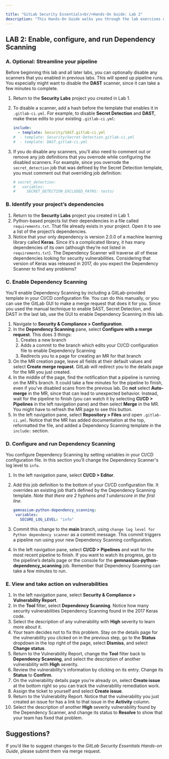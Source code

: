 ```yaml
---

title: "GitLab Security Essentials<br/>Hands-On Guide: Lab 2"
description: "This Hands-On Guide walks you through the lab exercises used in the GitLab Security Essentials course."
---
```



## LAB 2: Enable, configure, and run Dependency Scanning

### A. Optional: Streamline your pipeline

Before beginning this lab and all later labs, you can optionally disable any scanners that you enabled in previous labs. This will speed up pipeline runs. You especially might want to disable the **DAST** scanner, since it can take a few minutes to complete.

1. Return to the **Security Labs** project you created in Lab 1.
1. To disable a scanner, add a hash before the template that enables it in `.gitlab-ci.yml`. For example, to disable **Secret Detection** and **DAST**, make these edits to your existing `.gitlab-ci.yml`:

   ```yml
   include:
     - template: Security/SAST.gitlab-ci.yml
   #  - template: Security/Secret-Detection.gitlab-ci.yml
   #  - template: DAST.gitlab-ci.yml
   ```

1. If you do disable any scanners, you'll also need to comment out or remove any job definitions that you overrode while configuring the disabled scanners. For example, since you overrode the `secret_detection` job that was defined by the Secret Detection template, you must comment out that overriding job definition:

   ```yml
   # secret_detection:
   #   variables:
   #     SECRET_DETECTION_EXCLUDED_PATHS: tests/    
   ```

### B. Identify your project’s dependencies

1. Return to the **Security Labs** project you created in Lab 1.
1. Python-based projects list their dependencies in a file called `requirements.txt`. That file already exists in your project. Open it to see a list of the project’s dependencies.
1. Notice that your only dependency is version 2.0.0 of a machine learning library called **Keras**. Since it’s a complicated library, it has many dependencies of its own (although they’re not listed in `requirements.txt`). The Dependency Scanner will traverse all of these dependencies looking for security vulnerabilities. Considering that version of Keras was released in 2017, do you expect the Dependency Scanner to find any problems?


### C. Enable Dependency Scanning

You’ll enable Dependency Scanning by including a GitLab-provided template in your CI/CD configuration file. You can do this manually, or you can use the GitLab GUI to make a merge request that does it for you. Since you used the manual technique to enable SAST, Secret Detection, and DAST in the last lab, use the GUI to enable Dependency Scanning in this lab.

1. Navigate to **Security & Compliance > Configuration**.
1. In the **Dependency Scanning** pane, select **Configure with a merge request**. This does 3 things:
    1. Creates a new branch
    2. Adds a commit to the branch which edits your CI/CD configuration file to enable Dependency Scanning
    3. Redirects you to a page for creating an MR for that branch
1. On the MR creation page, leave all fields at their default values and select **Create merge request**. GitLab will redirect you to the details page for the MR you just created.
1. In the middle of the page, find the notification that a pipeline is running on the MR’s branch. It could take a few minutes for the pipeline to finish, even if you've disabled scans from the previous lab. Do **not** select **Auto-merge** in the MR, since that can lead to unexpected behavior. Instead, wait for the pipeline to finish (you can watch it by selecting **CI/CD > Pipelines** in the left navigation pane) and then select **Merge** in the MR. You might have to refresh the MR page to see this button.
1. In the left navigation pane, select **Repository > Files** and open `.gitlab-ci.yml`. Notice that the MR has added documentation at the top, reformatted the file, and added a Dependency Scanning template in the `include:` section.


### D. Configure and run Dependency Scanning

You configure Dependency Scanning by setting variables in your CI/CD configuration file. In this section you’ll change the Dependency Scanner's log level to `info`.

1. In the left navigation pane, select **CI/CD > Editor**.
1. Add this job definition to the bottom of your CI/CD configuration file. It overrides an existing job that’s defined by the Dependency Scanning template. *Note that there are 2 hyphens and 1 underscore in the first line.*<br/>

    ```yml
   gemnasium-python-dependency_scanning:
     variables:
       SECURE_LOG_LEVEL: "info"
    ```

1. Commit this change to the **main** branch, using `change log level for Python dependency scanner` as a commit message. This commit triggers a pipeline run using your new Dependency Scanning configuration.
1. In the left navigation pane, select **CI/CD > Pipelines** and wait for the most recent pipeline to finish. If you want to watch its progress, go to the pipeline’s details page or the console for the **gemnasium-python-dependency_scanning** job. Remember that Dependency Scanning can take a few minutes to run.


### E. View and take action on vulnerabilities

1. In the left navigation pane, select **Security & Compliance > Vulnerability Report**.
1. In the **Tool** filter, select **Dependency Scanning**. Notice how many security vulnerabilities Dependency Scanning found in the 2017 Keras code.
1. Select the description of any vulnerability with **High** severity to learn more about it.
1. Your team decides not to fix this problem. Stay on the details page for the vulnerability you clicked on in the previous step, go to the **Status** dropdown in the top right of the page, select **Dismiss**, and select **Change status**.
1. Return to the Vulnerability Report, change the **Tool** filter back to **Dependency Scanning**, and select the description of another vulnerability with **High** severity.
1. Review the vulnerability's information by clicking on its entry. Change its **Status** to **Confirm**.
1. On the vulnerability details page you’re already on, select **Create issue** at the bottom right so you can track the vulnerability remediation work.
1. Assign the ticket to yourself and select **Create issue**.
1. Return to the Vulnerability Report. Notice that the vulnerability you just created an issue for has a link to that issue in the **Activity** column.
1. Select the description of another **High** severity vulnerability found by the Dependency Scanner, and change its status to **Resolve** to show that your team has fixed that problem.


## Suggestions?

If you’d like to suggest changes to the *GitLab Security Essentials Hands-on Guide*, please submit them via merge request.
